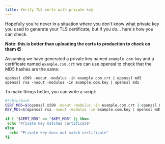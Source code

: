```yaml
---
title: Verify TLS certs with private key
---
```


Hopefully you're never in a situation where you don't know what private key you used to generate your TLS certificate, but if you do... here's how you can check.

__Note: this is better than uploading the certs to production to check on them 😉__

Assuming we have generated a private key named `example.com.key` and a certificate named `example.com.crt` we can use openssl to check that the MD5 hashes are the same:

```
openssl x509 -noout -modulus -in example.com.crt | openssl md5
openssl rsa -noout -modulus -in example.com.key | openssl md5
```

To make things better, you can write a script:

```bash
#!/bin/bash
CERT_MD5=$(openssl x509 -noout -modulus -in example.com.crt | openssl md5)
KEY_MD5=$(openssl rsa -noout -modulus -in example.com.key | openssl md5)
 
if [ "$CERT_MD5" == "$KEY_MD5" ]; then
 echo "Private key matches certificate"
else
  echo "Private key does not match certificate"
fi
```
